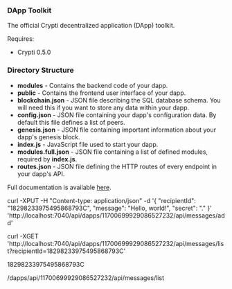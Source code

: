 ### DApp Toolkit

The official Crypti decentralized application (DApp) toolkit.

Requires:

  * Crypti 0.5.0

### Directory Structure

  * **modules** - Contains the backend code of your dapp.
  * **public** - Contains the frontend user interface of your dapp.
  * **blockchain.json** - JSON file describing the SQL database schema. You will need this if you want to store any data within your dapp.
  * **config.json** - JSON file containing your dapp's configuration data. By default this file defines a list of peers.
  * **genesis.json** - JSON file containing important information about your dapp's genesis block.
  * **index.js** - JavaScript file used to start your dapp.
  * **modules.full.json** - JSON file containing a list of defined modules, required by **index.js**.
  * **routes.json** - JSON file defining the HTTP routes of every endpoint in your dapp's API.

Full documentation is available [here](https://github.com/crypti/crypti-dapps-docs).

curl -XPUT -H "Content-type: application/json" -d '{
"recipientId": "18298233975495868793C",
"message": "Hello, world!",
"secret": "."
}' 'http://localhost:7040/api/dapps/11700699929086527232/api/messages/add'

curl -XGET 'http://localhost:7040/api/dapps/11700699929086527232/api/messages/list?recipientId=18298233975495868793C'

18298233975495868793C

/dapps/api/11700699929086527232/api/messages/list